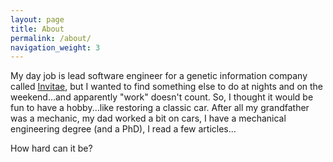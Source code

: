 ```yaml
---
layout: page
title: About
permalink: /about/
navigation_weight: 3
---
```


My day job is lead software engineer for a genetic information company called [Invitae](https://www.invitae.com/), but I wanted to find something else to do at nights and on the weekend...and apparently "work" doesn't count.  So, I thought it would be fun to have a hobby...like restoring a classic car.  After all my grandfather was a mechanic, my dad worked a bit on cars, I have a mechanical engineering degree (and a PhD), I read a few articles...

How hard can it be?  